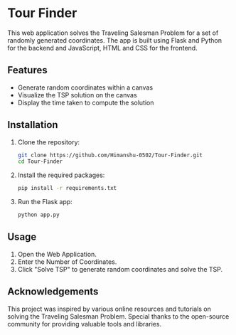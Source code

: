 # Tour Finder

This web application solves the Traveling Salesman Problem for a set of randomly generated coordinates. The app is built using Flask and Python for the backend and JavaScript, HTML and CSS for the frontend.

## Features

- Generate random coordinates within a canvas
- Visualize the TSP solution on the canvas
- Display the time taken to compute the solution

## Installation

1. Clone the repository:
   ```sh
   git clone https://github.com/Himanshu-0502/Tour-Finder.git
   cd Tour-Finder
   ```

2. Install the required packages:
   ```sh
   pip install -r requirements.txt
   ```

3. Run the Flask app:
   ```sh
   python app.py
   ```

## Usage

1. Open the Web Application.
2. Enter the Number of Coordinates.
3. Click "Solve TSP" to generate random coordinates and solve the TSP.

## Acknowledgements

This project was inspired by various online resources and tutorials on solving the Traveling Salesman Problem. Special thanks to the open-source community for providing valuable tools and libraries.